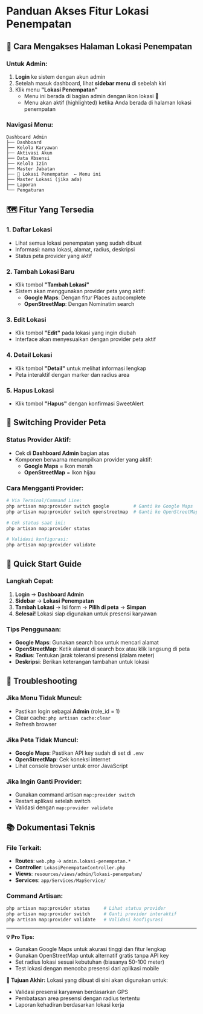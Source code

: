 # Panduan Akses Fitur Lokasi Penempatan

## 📍 Cara Mengakses Halaman Lokasi Penempatan

### Untuk Admin:

1. **Login** ke sistem dengan akun admin
2. Setelah masuk dashboard, lihat **sidebar menu** di sebelah kiri
3. Klik menu **"Lokasi Penempatan"**
    - Menu ini berada di bagian admin dengan ikon lokasi 📍
    - Menu akan aktif (highlighted) ketika Anda berada di halaman lokasi penempatan

### Navigasi Menu:

```
Dashboard Admin
├── Dashboard
├── Kelola Karyawan
├── Aktivasi Akun
├── Data Absensi
├── Kelola Izin
├── Master Jabatan
├── 📍 Lokasi Penempatan  ← Menu ini
├── Master Lokasi (jika ada)
├── Laporan
└── Pengaturan
```

## 🗺️ Fitur Yang Tersedia

### 1. **Daftar Lokasi**

-   Lihat semua lokasi penempatan yang sudah dibuat
-   Informasi: nama lokasi, alamat, radius, deskripsi
-   Status peta provider yang aktif

### 2. **Tambah Lokasi Baru**

-   Klik tombol **"Tambah Lokasi"**
-   Sistem akan menggunakan provider peta yang aktif:
    -   **Google Maps**: Dengan fitur Places autocomplete
    -   **OpenStreetMap**: Dengan Nominatim search

### 3. **Edit Lokasi**

-   Klik tombol **"Edit"** pada lokasi yang ingin diubah
-   Interface akan menyesuaikan dengan provider peta aktif

### 4. **Detail Lokasi**

-   Klik tombol **"Detail"** untuk melihat informasi lengkap
-   Peta interaktif dengan marker dan radius area

### 5. **Hapus Lokasi**

-   Klik tombol **"Hapus"** dengan konfirmasi SweetAlert

## 🔄 Switching Provider Peta

### Status Provider Aktif:

-   Cek di **Dashboard Admin** bagian atas
-   Komponen berwarna menampilkan provider yang aktif:
    -   **Google Maps** = Ikon merah
    -   **OpenStreetMap** = Ikon hijau

### Cara Mengganti Provider:

```bash
# Via Terminal/Command Line:
php artisan map:provider switch google         # Ganti ke Google Maps
php artisan map:provider switch openstreetmap  # Ganti ke OpenStreetMap

# Cek status saat ini:
php artisan map:provider status

# Validasi konfigurasi:
php artisan map:provider validate
```

## 🚀 Quick Start Guide

### Langkah Cepat:

1. **Login** → **Dashboard Admin**
2. **Sidebar** → **Lokasi Penempatan**
3. **Tambah Lokasi** → Isi form → **Pilih di peta** → **Simpan**
4. **Selesai!** Lokasi siap digunakan untuk presensi karyawan

### Tips Penggunaan:

-   **Google Maps**: Gunakan search box untuk mencari alamat
-   **OpenStreetMap**: Ketik alamat di search box atau klik langsung di peta
-   **Radius**: Tentukan jarak toleransi presensi (dalam meter)
-   **Deskripsi**: Berikan keterangan tambahan untuk lokasi

## 🔧 Troubleshooting

### Jika Menu Tidak Muncul:

-   Pastikan login sebagai **Admin** (role_id = 1)
-   Clear cache: `php artisan cache:clear`
-   Refresh browser

### Jika Peta Tidak Muncul:

-   **Google Maps**: Pastikan API key sudah di set di `.env`
-   **OpenStreetMap**: Cek koneksi internet
-   Lihat console browser untuk error JavaScript

### Jika Ingin Ganti Provider:

-   Gunakan command artisan `map:provider switch`
-   Restart aplikasi setelah switch
-   Validasi dengan `map:provider validate`

## 📚 Dokumentasi Teknis

### File Terkait:

-   **Routes**: `web.php` → `admin.lokasi-penempatan.*`
-   **Controller**: `LokasiPenempatanController.php`
-   **Views**: `resources/views/admin/lokasi-penempatan/`
-   **Services**: `app/Services/MapService/`

### Command Artisan:

```bash
php artisan map:provider status     # Lihat status provider
php artisan map:provider switch     # Ganti provider interaktif
php artisan map:provider validate   # Validasi konfigurasi
```

---

**💡 Pro Tips:**

-   Gunakan Google Maps untuk akurasi tinggi dan fitur lengkap
-   Gunakan OpenStreetMap untuk alternatif gratis tanpa API key
-   Set radius lokasi sesuai kebutuhan (biasanya 50-100 meter)
-   Test lokasi dengan mencoba presensi dari aplikasi mobile

**🎯 Tujuan Akhir:**
Lokasi yang dibuat di sini akan digunakan untuk:

-   Validasi presensi karyawan berdasarkan GPS
-   Pembatasan area presensi dengan radius tertentu
-   Laporan kehadiran berdasarkan lokasi kerja
